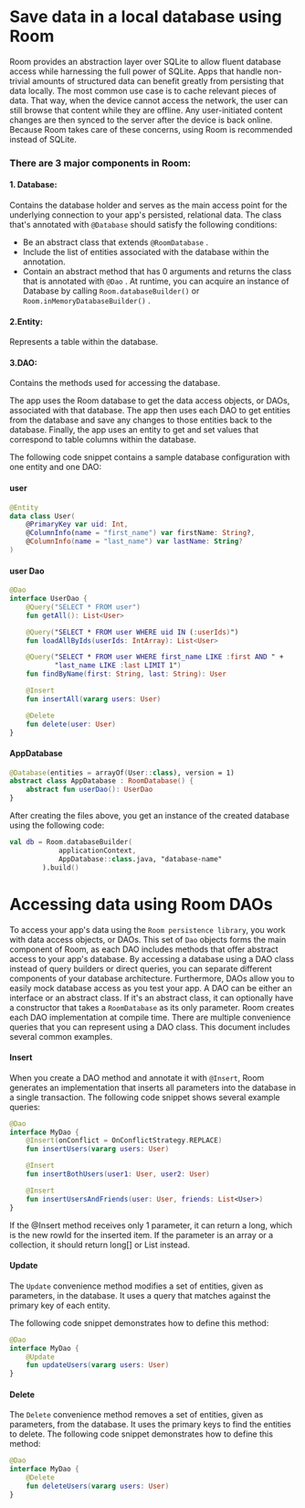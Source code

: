 # Save data in a local database using Room
Room provides an abstraction layer over SQLite to allow fluent database access while harnessing the full power of SQLite.
Apps that handle non-trivial amounts of structured data can benefit greatly from persisting that data locally. The most common use case is to cache relevant pieces of data. That way, when the device cannot access the network, the user can still browse that content while they are offline. Any user-initiated content changes are then synced to the server after the device is back online.
Because Room takes care of these concerns, using Room is recommended instead of SQLite. 
### There are 3 major components in Room:

#### 1. Database:
Contains the database holder and serves as the main access point for the underlying connection to your app's persisted, relational data.
The class that's annotated with ``` @Database ``` should satisfy the following conditions:
* Be an abstract class that extends ``` @RoomDatabase ``` .
* Include the list of entities associated with the database within the annotation.
* Contain an abstract method that has 0 arguments and returns the class that is annotated with ``` @Dao ``` .
At runtime, you can acquire an instance of Database by calling ``` Room.databaseBuilder() ``` or ``` Room.inMemoryDatabaseBuilder() ``` .

#### 2.Entity:
Represents a table within the database.

#### 3.DAO:
Contains the methods used for accessing the database.

The app uses the Room database to get the data access objects, or DAOs, associated with that database. The app then uses each DAO to get entities from the database and save any changes to those entities back to the database. Finally, the app uses an entity to get and set values that correspond to table columns within the database.

The following code snippet contains a sample database configuration with one entity and one DAO:
#### user
```kotlin
@Entity
data class User(
    @PrimaryKey var uid: Int,
    @ColumnInfo(name = "first_name") var firstName: String?,
    @ColumnInfo(name = "last_name") var lastName: String?
)
```
#### user Dao
``` kotlin
@Dao
interface UserDao {
    @Query("SELECT * FROM user")
    fun getAll(): List<User>

    @Query("SELECT * FROM user WHERE uid IN (:userIds)")
    fun loadAllByIds(userIds: IntArray): List<User>

    @Query("SELECT * FROM user WHERE first_name LIKE :first AND " +
           "last_name LIKE :last LIMIT 1")
    fun findByName(first: String, last: String): User

    @Insert
    fun insertAll(vararg users: User)

    @Delete
    fun delete(user: User)
}
```
#### AppDatabase
```kotlin
@Database(entities = arrayOf(User::class), version = 1)
abstract class AppDatabase : RoomDatabase() {
    abstract fun userDao(): UserDao
}
```
After creating the files above, you get an instance of the created database using the following code:
```kotlin
val db = Room.databaseBuilder(
            applicationContext,
            AppDatabase::class.java, "database-name"
        ).build()
```
# Accessing data using Room DAOs

To access your app's data using the ``` Room persistence library ```, you work with data access objects, or DAOs. This set of ``` Dao ``` objects forms the main component of Room, as each DAO includes methods that offer abstract access to your app's database.
By accessing a database using a DAO class instead of query builders or direct queries, you can separate different components of your database architecture.
Furthermore, DAOs allow you to easily mock database access as you test your app.
A DAO can be either an interface or an abstract class. If it's an abstract class, it can optionally have a constructor that takes a ``` RoomDatabase ``` as its only parameter. Room creates each DAO implementation at compile time.
There are multiple convenience queries that you can represent using a DAO class. This document includes several common examples.
#### Insert
When you create a DAO method and annotate it with ``` @Insert ```, Room generates an implementation that inserts all parameters into the database in a single transaction.
The following code snippet shows several example queries:
``` kotlin
@Dao
interface MyDao {
    @Insert(onConflict = OnConflictStrategy.REPLACE)
    fun insertUsers(vararg users: User)

    @Insert
    fun insertBothUsers(user1: User, user2: User)

    @Insert
    fun insertUsersAndFriends(user: User, friends: List<User>)
}
```
If the @Insert method receives only 1 parameter, it can return a long, which is the new rowId for the inserted item. If the parameter is an array or a collection, it should return long[] or List<Long> instead.

#### Update
The ``` Update ``` convenience method modifies a set of entities, given as parameters, in the database. It uses a query that matches against the primary key of each entity.

The following code snippet demonstrates how to define this method:
``` kotlin
@Dao
interface MyDao {
    @Update
    fun updateUsers(vararg users: User)
}
```
#### Delete
The ``` Delete ``` convenience method removes a set of entities, given as parameters, from the database. It uses the primary keys to find the entities to delete.
The following code snippet demonstrates how to define this method:
``` kotlin
@Dao
interface MyDao {
    @Delete
    fun deleteUsers(vararg users: User)
}
```
